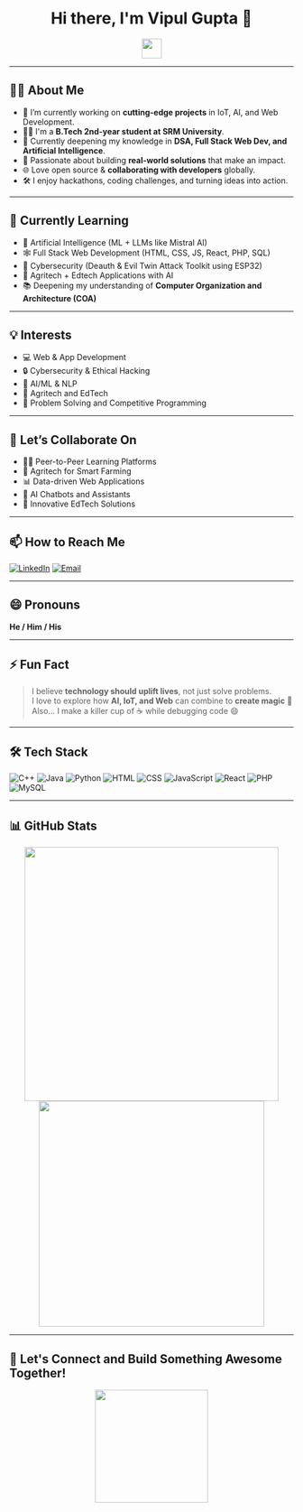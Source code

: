 <h1 align="center">Hi there, I'm Vipul Gupta 👋</h1>

<p align="center">
  <img src="https://media.giphy.com/media/hvRJCLFzcasrR4ia7z/giphy.gif" width="35" />
</p>

---

## 👨‍💻 About Me

- 🔭 I’m currently working on **cutting-edge projects** in IoT, AI, and Web Development.
- 👨‍🎓 I'm a **B.Tech 2nd-year student at SRM University**.
- 🧠 Currently deepening my knowledge in **DSA, Full Stack Web Dev, and Artificial Intelligence**.
- 📱 Passionate about building **real-world solutions** that make an impact.
- 🌐 Love open source & **collaborating with developers** globally.
- 🛠️ I enjoy hackathons, coding challenges, and turning ideas into action.

---

## 🌱 Currently Learning

- 🤖 Artificial Intelligence (ML + LLMs like Mistral AI)
- 🕸️ Full Stack Web Development (HTML, CSS, JS, React, PHP, SQL)
- 🔐 Cybersecurity (Deauth & Evil Twin Attack Toolkit using ESP32)
- 🌿 Agritech + Edtech Applications with AI
- 📚 Deepening my understanding of **Computer Organization and Architecture (COA)**

---

## 💡 Interests

- 💻 Web & App Development  
- 🔒 Cybersecurity & Ethical Hacking  
- 🧠 AI/ML & NLP  
- 🌾 Agritech and EdTech  
- 🎯 Problem Solving and Competitive Programming  

---

## 🤝 Let’s Collaborate On

- 👨‍🏫 Peer-to-Peer Learning Platforms  
- 🌾 Agritech for Smart Farming  
- 📊 Data-driven Web Applications  
- 🤖 AI Chatbots and Assistants  
- 📱 Innovative EdTech Solutions

---

## 📫 How to Reach Me

[![LinkedIn](https://img.shields.io/badge/LinkedIn-blue?style=for-the-badge&logo=linkedin)](https://www.linkedin.com/in/vipul-gupta-4278b4297/)
[![Email](https://img.shields.io/badge/Gmail-red?style=for-the-badge&logo=gmail)](mailto:vipulgupta1100@gmail.com)


---

## 😄 Pronouns

**He / Him / His**

---

## ⚡ Fun Fact

> I believe **technology should uplift lives**, not just solve problems.  
> I love to explore how **AI, IoT, and Web** can combine to **create magic** 🌟  
> Also... I make a killer cup of ☕ while debugging code 😄

---

## 🛠 Tech Stack

![C++](https://img.shields.io/badge/C++-00599C?style=for-the-badge&logo=cplusplus&logoColor=white)
![Java](https://img.shields.io/badge/Java-ED8B00?style=for-the-badge&logo=java&logoColor=white)
![Python](https://img.shields.io/badge/Python-FFD43B?style=for-the-badge&logo=python&logoColor=blue)
![HTML](https://img.shields.io/badge/HTML5-e34c26?style=for-the-badge&logo=html5&logoColor=white)
![CSS](https://img.shields.io/badge/CSS3-1572B6?style=for-the-badge&logo=css3&logoColor=white)
![JavaScript](https://img.shields.io/badge/JavaScript-f7df1e?style=for-the-badge&logo=javascript&logoColor=black)
![React](https://img.shields.io/badge/React-20232a?style=for-the-badge&logo=react&logoColor=61DAFB)
![PHP](https://img.shields.io/badge/PHP-8892be?style=for-the-badge&logo=php&logoColor=white)
![MySQL](https://img.shields.io/badge/MySQL-4479a1?style=for-the-badge&logo=mysql&logoColor=white)

---

## 📊 GitHub Stats

<p align="center">
  <img src="https://github-readme-stats.vercel.app/api?username=Vipulgupta23&show_icons=true&theme=radical" width="450"/>
  <img src="https://github-readme-streak-stats.herokuapp.com/?user=Vipulgupta23&theme=radical" width="400"/>
</p>

---

## 🎉 Let's Connect and Build Something Awesome Together!

<p align="center">
  <img src="https://media.giphy.com/media/qgQUggAC3Pfv687qPC/giphy.gif" width="200" />
</p>
